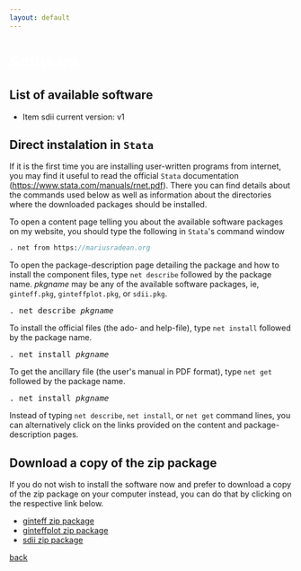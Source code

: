```yaml
---
layout: default
---
```


# <span style="color:white">Software</span>

## List of available software

* Item sdii current version: v1

## Direct instalation in ```Stata```

If it is the first time you are installing user-written programs from internet, you may find it useful to read the official ```Stata``` documentation (https://www.stata.com/manuals/rnet.pdf). There you can find details about the commands used below as well as information about the directories where the downloaded packages should be installed.

To open a content page telling you about the available software packages on my website, you should type the following in ```Stata```'s command window 

```stata
. net from https://mariusradean.org
```

To open the package-description page detailing the package and how to install the component files, type ```net describe``` followed by the package name. _pkgname_ may be any of the available software packages, ie, ```ginteff.pkg```, ```ginteffplot.pkg```, or ```sdii.pkg```.

<pre>
. net describe <i>pkgname</i>
</pre>

To install the official files (the ado- and help-file), type ```net install``` followed by the package name.

<pre>
. net install <i>pkgname</i>
</pre>

To get the ancillary file (the user's manual in PDF format), type ```net get``` followed by the package name.

<pre>
. net install <i>pkgname</i>
</pre>

Instead of typing ```net describe```, ```net install```, or ```net get``` command lines, you can alternatively click on the links provided on the content and package-description pages.

## Download a copy of the zip package

If you do not wish to install the software now and prefer to download a copy of the zip package on your computer instead, you can do that by clicking on the respective link below.

* [ginteff zip package][1]
* [ginteffplot zip package][2]
* [sdii zip package][3]

[1]:https://mradean.github.io/minimal//ginteff_program.zip
[2]:https://mradean.github.io/minimal//ginteffplot_program.zip
[3]:https://mradean.github.io/minimal/sdii_program.zip

[back](./)
